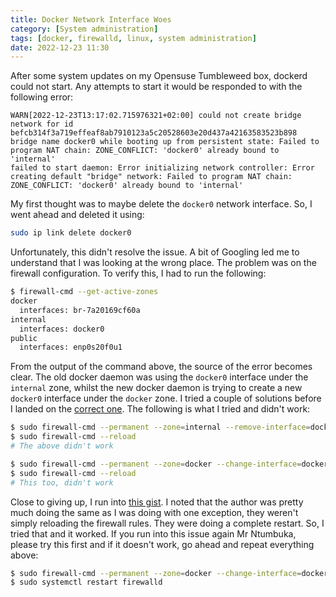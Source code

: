 ```yaml
---
title: Docker Network Interface Woes
category: [System administration]
tags: [docker, firewalld, linux, system administration]
date: 2022-12-23 11:30
---
```


After some system updates on my Opensuse Tumbleweed box, dockerd could not
start. Any attempts to start it would be responded to with the following
error:

    WARN[2022-12-23T13:17:02.715976321+02:00] could not create bridge network for id befcb314f3a719effeaf8ab7910123a5c20528603e20d437a42163583523b898 bridge name docker0 while booting up from persistent state: Failed to program NAT chain: ZONE_CONFLICT: 'docker0' already bound to 'internal'
    failed to start daemon: Error initializing network controller: Error creating default "bridge" network: Failed to program NAT chain: ZONE_CONFLICT: 'docker0' already bound to 'internal'

My first thought was to maybe delete the `docker0` network interface.
So, I went ahead and deleted it using:

```sh
sudo ip link delete docker0
```

Unfortunately, this didn't resolve the issue. A bit of Googling led me to
understand that I was looking at the wrong place. The problem was on the
firewall configuration. To verify this, I had to run the following:

```sh
$ firewall-cmd --get-active-zones
docker
  interfaces: br-7a20169cf60a
internal
  interfaces: docker0
public
  interfaces: enp0s20f0u1
```

From the output of the command above, the source of the error becomes clear.
The old docker daemon was using the `docker0` interface under the `internal`
zone, whilst the new docker daemon is trying to create a new `docker0` interface
under the `docker` zone. I tried a couple of solutions before I landed on the
[correct one](https://gist.github.com/reytech-dev/1cbbb158df374018be454537de32a428).
The following is what I tried and didn't work:

```sh
$ sudo firewall-cmd --permanent --zone=internal --remove-interface=docker0
$ sudo firewall-cmd --reload
# The above didn't work

$ sudo firewall-cmd --permanent --zone=docker --change-interface=docker0
$ sudo firewall-cmd --reload
# This too, didn't work
```

Close to giving up, I run into
[this gist](https://gist.github.com/reytech-dev/1cbbb158df374018be454537de32a428).
I noted that the author was pretty much doing the same as I was doing
with one exception, they weren't simply reloading the firewall rules. They
were doing a complete restart. So, I tried that and it worked. If you run
into this issue again Mr Ntumbuka, please try this first and if it doesn't
work, go ahead and repeat everything above:

```sh
$ sudo firewall-cmd --permanent --zone=docker --change-interface=docker0
$ sudo systemctl restart firewalld
```
